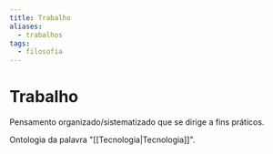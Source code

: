 ```yaml
---
title: Trabalho
aliases:
  - trabalhos
tags:
  - filosofia
---
```


# Trabalho

Pensamento organizado/sistematizado que se dirige a fins práticos.

Ontologia da palavra "[[Tecnologia|Tecnologia]]".

